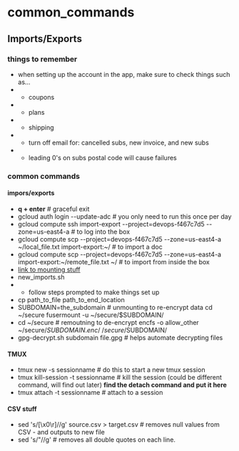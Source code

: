 # common_commands
## Imports/Exports
### things to remember
* when setting up the account in the app, make sure to check things such as...
* * coupons
* * plans
* * shipping
* * turn off email for: cancelled subs, new invoice, and new subs
* * leading 0's on subs postal code will cause failures
### common commands
#### impors/exports
* **q + enter**      # graceful exit
* gcloud auth login --update-adc     # you only need to run this once per day
* gcloud compute ssh import-export --project=devops-f467c7d5 --zone=us-east4-a    # to log into the box
* gcloud compute scp --project=devops-f467c7d5 --zone=us-east4-a ~/local_file.txt import-export:~/    # to import a doc
* gcloud compute scp --project=devops-f467c7d5 --zone=us-east4-a import-export:~/remote_file.txt ~/    # to import from inside the box
* [link to mounting stuff](https://wiki.recurly.net/display/DEV/How+to+use+EncFS)
* new_imports.sh
* * follow steps prompted to make things set up
* cp path_to_file path_to_end_location
* SUBDOMAIN=the_subdomain                                           # unmounting to re-encrypt data
cd ~/secure
fusermount -u ~/secure/$SUBDOMAIN/
* cd ~/secure                                                       # remoutning to de-encrypt
encfs -o allow_other ~/secure/$SUBDOMAIN.enc/ ~/secure/$SUBDOMAIN/
* gpg-decrypt.sh subdomain file.gpg   # helps automate decrypting files
#### TMUX
* tmux new -s sessionname    # do this to start a new tmux session
* tmux kill-session -t sessionname # kill the session (could be different command, will find out later)
**find the detach command and put it here**
* tmux attach -t sessionname    # attach to a session
#### CSV stuff
* sed 's/[\x0\r]//g' source.csv > target.csv    # removes null values from CSV - and outputs to new file
* sed 's/"//g'    # removes all double quotes on each line.

